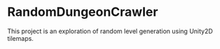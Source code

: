 # RandomDungeonCrawler
This project is an exploration of random level generation using Unity2D tilemaps.
